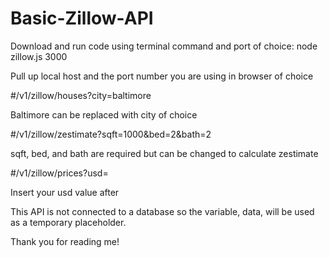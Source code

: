 # Basic-Zillow-API

Download and run code using terminal command and port of choice: node zillow.js 3000

Pull up local host and the port number you are using in browser of choice

#/v1/zillow/houses?city=baltimore

Baltimore can be replaced with city of choice

#/v1/zillow/zestimate?sqft=1000&bed=2&bath=2

sqft, bed, and bath are required but can be changed to calculate zestimate

#/v1/zillow/prices?usd=

Insert your usd value after

This API is not connected to a database so the variable, data, will be used as a temporary placeholder.

Thank you for reading me!
